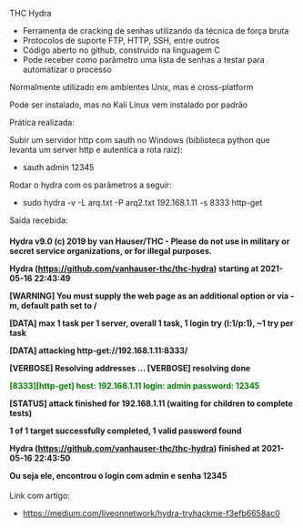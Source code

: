 THC Hydra

- Ferramenta de cracking de senhas utilizando da técnica de força bruta
- Protocolos de suporte FTP, HTTP, SSH, entre outros
- Código aberto no github, construido na linguagem C
- Pode receber como parâmetro uma lista de senhas a testar para automatizar o processo

Normalmente utilizado em ambientes Unix, mas é cross-platform

Pode ser instalado, mas no Kali Linux vem instalado por padrão

Prática realizada: 

Subir um servidor http com sauth no Windows (biblioteca python que levanta um server http e autentica a rota raiz):

- sauth admin 12345

Rodar o hydra com os parâmetros a seguir:

- sudo hydra -v -L arq.txt -P arq2.txt 192.168.1.11 -s 8333 http-get

Saída recebida:

<h4>
Hydra v9.0 (c) 2019 by van Hauser/THC - Please do not use in military or secret service organizations, or for illegal purposes.

Hydra (https://github.com/vanhauser-thc/thc-hydra) starting at 2021-05-16 22:43:49

[WARNING] You must supply the web page as an additional option or via -m, default path set to /

[DATA] max 1 task per 1 server, overall 1 task, 1 login try (l:1/p:1), ~1 try per task

[DATA] attacking http-get://192.168.1.11:8333/

[VERBOSE] Resolving addresses ... [VERBOSE] resolving done

<font color="green">
[8333][http-get] host: 192.168.1.11   login: admin   password: 12345
</font>

[STATUS] attack finished for 192.168.1.11 (waiting for children to complete tests)

1 of 1 target successfully completed, 1 valid password found

Hydra (https://github.com/vanhauser-thc/thc-hydra) finished at 2021-05-16 22:43:50

Ou seja ele, encontrou o login com admin e senha 12345

</h4>

Link com artigo:

- https://medium.com/liveonnetwork/hydra-tryhackme-f3efb6658ac0